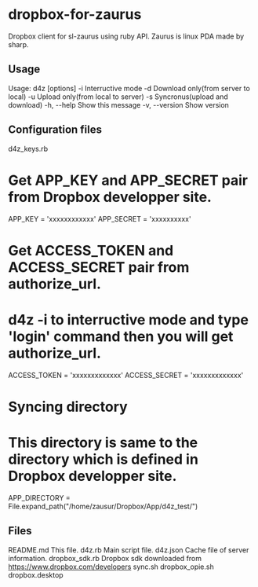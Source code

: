 dropbox-for-zaurus
==================

Dropbox client for sl-zaurus using ruby API.
Zaurus is linux PDA made by sharp.

Usage
-----
Usage: d4z [options]
    -i                               Interructive mode
    -d                               Download only(from server to local)
    -u                               Upload only(from local to server)
    -s                               Syncronus(upload and download)
    -h, --help                       Show this message
    -v, --version                    Show version

Configuration files
-------------------
d4z_keys.rb

# Get APP_KEY and APP_SECRET pair from Dropbox developper site.
APP_KEY = 'xxxxxxxxxxxx'
APP_SECRET = 'xxxxxxxxxx'

# Get ACCESS_TOKEN and ACCESS_SECRET pair from authorize_url.
# d4z -i to interructive mode and type 'login' command then you will get authorize_url.
ACCESS_TOKEN = 'xxxxxxxxxxxxx'
ACCESS_SECRET = 'xxxxxxxxxxxxx'

# Syncing directory
# This directory is same to the directory which is defined in Dropbox developper site.
APP_DIRECTORY = File.expand_path("/home/zausur/Dropbox/App/d4z_test/")


Files
-----
README.md    This file.
d4z.rb       Main script file.
d4z.json     Cache file of server information.
dropbox_sdk.rb   Dropbox sdk downloaded from https://www.dropbox.com/developers
sync.sh
dropbox_opie.sh
dropbox.desktop
